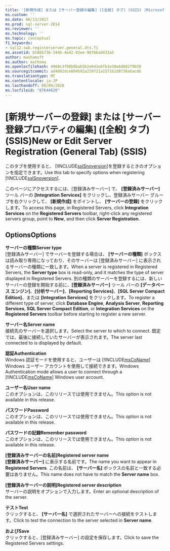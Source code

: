 ```yaml
---
title: '[新規作成] または [サーバー登録の編集] ([全般] タブ) (SSIS) |Microsoft Docs'
ms.custom: ''
ms.date: 06/13/2017
ms.prod: sql-server-2014
ms.reviewer: ''
ms.technology: ''
ms.topic: conceptual
f1_keywords:
- sql12.swb.registerserver.general.dts.f1
ms.assetid: b586b736-344b-4e42-83ee-96f66ad433a5
author: mashamsft
ms.author: mathoma
ms.openlocfilehash: 4968c3f98b8bab5b2e641e6fb1e30a6d682f9b50
ms.sourcegitcommit: ad4d92dce894592a259721a1571b1d8736abacdb
ms.translationtype: MT
ms.contentlocale: ja-JP
ms.lasthandoff: 08/04/2020
ms.locfileid: "87644620"
---
```

# <a name="new-or-edit-server-registration-general-tab-ssis"></a><span data-ttu-id="2d4bb-102">[新規サーバーの登録] または [サーバー登録プロパティの編集] ([全般] タブ) (SSIS)</span><span class="sxs-lookup"><span data-stu-id="2d4bb-102">New or Edit Server Registration (General Tab) (SSIS)</span></span>
  <span data-ttu-id="2d4bb-103">このタブを使用すると、 [!INCLUDE[ssISnoversion](../includes/ssisnoversion-md.md)]を登録するときのオプションを指定できます。</span><span class="sxs-lookup"><span data-stu-id="2d4bb-103">Use this tab to specify options when registering [!INCLUDE[ssISnoversion](../includes/ssisnoversion-md.md)].</span></span>  
  
 <span data-ttu-id="2d4bb-104">このページにアクセスするには、[登録済みサーバー] で、 **[登録済みサーバー]** ツール バーの **[Integration Services]** をクリックし、登録済みサーバー グループを右クリックして、 **[新規作成]** をポイントし、 **[サーバーの登録]** をクリックします。</span><span class="sxs-lookup"><span data-stu-id="2d4bb-104">To access this page, in Registered Servers, click **Integration Services** on the **Registered Servers** toolbar, right-click any registered servers group, point to **New**, and then click **Server Registration**.</span></span>  
  
## <a name="options"></a><span data-ttu-id="2d4bb-105">Options</span><span class="sxs-lookup"><span data-stu-id="2d4bb-105">Options</span></span>  
 <span data-ttu-id="2d4bb-106">**サーバーの種類**</span><span class="sxs-lookup"><span data-stu-id="2d4bb-106">**Server type**</span></span>  
 <span data-ttu-id="2d4bb-107">[登録済みサーバー] でサーバーを登録する場合は、 **[サーバーの種類]** ボックスは読み取り専用になっており、そのサーバーは [登録済みサーバー] に表示されるサーバーの種類に一致します。</span><span class="sxs-lookup"><span data-stu-id="2d4bb-107">When a server is registered in Registered Servers, the **Server type** box is read-only, and it matches the type of server displayed in Registered Servers.</span></span> <span data-ttu-id="2d4bb-108">別の種類のサーバーを登録するには、新しいサーバーの登録を開始する前に、**[登録済みサーバー]** ツール バーの **[データベース エンジン]**、**[分析サーバー]**、**[Reporting Services]**、**[SQL Server Compact** **Edition]**、または **[Integration Services]** をクリックします。</span><span class="sxs-lookup"><span data-stu-id="2d4bb-108">To register a different type of server, click **Database Engine**, **Analysis Server**, **Reporting Services**, **SQL Server Compact** **Edition**, or **Integration Services** on the **Registered Servers** toolbar before starting to register a new server.</span></span>  
  
 <span data-ttu-id="2d4bb-109">**サーバー名**</span><span class="sxs-lookup"><span data-stu-id="2d4bb-109">**Server name**</span></span>  
 <span data-ttu-id="2d4bb-110">接続先のサーバーを選択します。</span><span class="sxs-lookup"><span data-stu-id="2d4bb-110">Select the server to which to connect.</span></span> <span data-ttu-id="2d4bb-111">既定では、最後に接続していたサーバーが表示されます。</span><span class="sxs-lookup"><span data-stu-id="2d4bb-111">The server last connected to is displayed by default.</span></span>  
  
 <span data-ttu-id="2d4bb-112">**認証**</span><span class="sxs-lookup"><span data-stu-id="2d4bb-112">**Authentication**</span></span>  
 <span data-ttu-id="2d4bb-113">Windows 認証モードを使用すると、ユーザーは [!INCLUDE[msCoName](../includes/msconame-md.md)] Windows ユーザー アカウントを使用して接続できます。</span><span class="sxs-lookup"><span data-stu-id="2d4bb-113">Windows Authentication mode allows a user to connect through a [!INCLUDE[msCoName](../includes/msconame-md.md)] Windows user account.</span></span>  
  
 <span data-ttu-id="2d4bb-114">**ユーザー名**</span><span class="sxs-lookup"><span data-stu-id="2d4bb-114">**User name**</span></span>  
 <span data-ttu-id="2d4bb-115">このオプションは、このリリースでは使用できません。</span><span class="sxs-lookup"><span data-stu-id="2d4bb-115">This option is not available in this release.</span></span>  
  
 <span data-ttu-id="2d4bb-116">**パスワード**</span><span class="sxs-lookup"><span data-stu-id="2d4bb-116">**Password**</span></span>  
 <span data-ttu-id="2d4bb-117">このオプションは、このリリースでは使用できません。</span><span class="sxs-lookup"><span data-stu-id="2d4bb-117">This option is not available in this release.</span></span>  
  
 <span data-ttu-id="2d4bb-118">**パスワードの記録**</span><span class="sxs-lookup"><span data-stu-id="2d4bb-118">**Remember password**</span></span>  
 <span data-ttu-id="2d4bb-119">このオプションは、このリリースでは使用できません。</span><span class="sxs-lookup"><span data-stu-id="2d4bb-119">This option is not available in this release.</span></span>  
  
 <span data-ttu-id="2d4bb-120">**[登録済みサーバーの名前]**</span><span class="sxs-lookup"><span data-stu-id="2d4bb-120">**Registered server name**</span></span>  
 <span data-ttu-id="2d4bb-121">**[登録済みサーバー]** に表示する名前です。</span><span class="sxs-lookup"><span data-stu-id="2d4bb-121">The name you want to appear in **Registered Servers**.</span></span> <span data-ttu-id="2d4bb-122">この名前は、 **[サーバー名]** ボックスの名前と一致する必要はありません。</span><span class="sxs-lookup"><span data-stu-id="2d4bb-122">This name does not have to match the **Server name** box.</span></span>  
  
 <span data-ttu-id="2d4bb-123">**[登録済みサーバーの説明]**</span><span class="sxs-lookup"><span data-stu-id="2d4bb-123">**Registered server description**</span></span>  
 <span data-ttu-id="2d4bb-124">サーバーの説明をオプションで入力します。</span><span class="sxs-lookup"><span data-stu-id="2d4bb-124">Enter an optional description of the server.</span></span>  
  
 <span data-ttu-id="2d4bb-125">**テスト**</span><span class="sxs-lookup"><span data-stu-id="2d4bb-125">**Test**</span></span>  
 <span data-ttu-id="2d4bb-126">クリックすると、 **[サーバー名]** で選択されたサーバーへの接続をテストします。</span><span class="sxs-lookup"><span data-stu-id="2d4bb-126">Click to test the connection to the server selected in **Server name**.</span></span>  
  
 <span data-ttu-id="2d4bb-127">**および**</span><span class="sxs-lookup"><span data-stu-id="2d4bb-127">**Save**</span></span>  
 <span data-ttu-id="2d4bb-128">クリックすると、[登録済みサーバー] の設定を保存します。</span><span class="sxs-lookup"><span data-stu-id="2d4bb-128">Click to save the Registered Servers settings.</span></span>  
  
  
